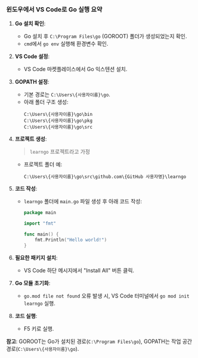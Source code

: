 ### 윈도우에서 VS Code로 Go 실행 요약

1. **Go 설치 확인**:  
   - Go 설치 후 `C:\Program Files\go` (GOROOT) 폴더가 생성되었는지 확인.  
   - `cmd`에서 `go env` 실행해 환경변수 확인.

2. **VS Code 설정**:  
   - VS Code 마켓플레이스에서 Go 익스텐션 설치.

3. **GOPATH 설정**:  
   - 기본 경로는 `C:\Users\{사용자이름}\go`.  
   - 아래 폴더 구조 생성:  
     ```
     C:\Users\{사용자이름}\go\bin  
     C:\Users\{사용자이름}\go\pkg  
     C:\Users\{사용자이름}\go\src  
     ```

4. **프로젝트 생성**:  
    > `learngo` 프로젝트라고 가정
   - 프로젝트 폴더 예:  
     ```
     C:\Users\{사용자이름}\go\src\github.com\{GitHub 사용자명}\learngo
     ```

5. **코드 작성**:  
   - `learngo` 폴더에 `main.go` 파일 생성 후 아래 코드 작성:  
     ```go
     package main

     import "fmt"

     func main() {
         fmt.Println("Hello world!")
     }
     ```

6. **필요한 패키지 설치**:  
   - VS Code 하단 메시지에서 "Install All" 버튼 클릭.

7. **Go 모듈 초기화**:  
   - `go.mod file not found` 오류 발생 시, VS Code 터미널에서 `go mod init learngo` 실행.

8. **코드 실행**:  
   - F5 키로 실행.  

**참고**: GOROOT는 Go가 설치된 경로(`C:\Program Files\go`), GOPATH는 작업 공간 경로(`C:\Users\{사용자이름}\go`).